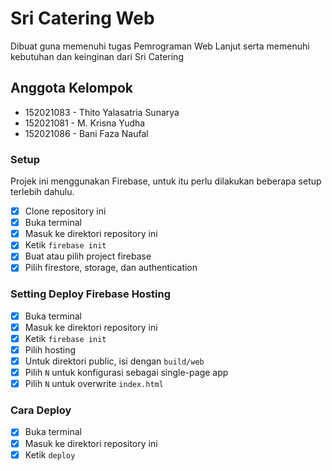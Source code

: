 # Sri Catering Web
Dibuat guna memenuhi tugas Pemrograman Web Lanjut serta memenuhi kebutuhan dan keinginan dari Sri Catering

## Anggota Kelompok
* 152021083 - Thito Yalasatria Sunarya
* 152021081 - M. Krisna Yudha
* 152021086 - Bani Faza Naufal

### Setup
Projek ini menggunakan Firebase, untuk itu perlu dilakukan beberapa setup terlebih dahulu.
- [x] Clone repository ini
- [x] Buka terminal
- [x] Masuk ke direktori repository ini
- [x] Ketik `firebase init`
- [x] Buat atau pilih project firebase
- [x] Pilih firestore, storage, dan authentication

### Setting Deploy Firebase Hosting
- [x] Buka terminal
- [x] Masuk ke direktori repository ini
- [x] Ketik `firebase init`
- [x] Pilih hosting
- [x] Untuk direktori public, isi dengan `build/web`
- [x] Pilih `N` untuk konfigurasi sebagai single-page app
- [x] Pilih `N` untuk overwrite `index.html`

### Cara Deploy
- [x] Buka terminal
- [x] Masuk ke direktori repository ini
- [x] Ketik `deploy`